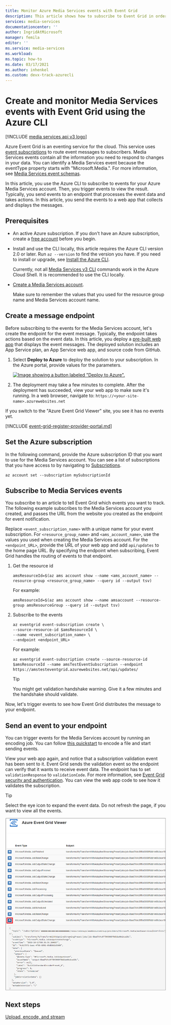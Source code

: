 ```yaml
---
title: Monitor Azure Media Services events with Event Grid
description: This article shows how to subscribe to Event Grid in order to monitor Azure Media Services events by using Azure CLI.
services: media-services
documentationcenter: ''
author: IngridAtMicrosoft
manager: femila
editor: ''
ms.service: media-services
ms.workload: 
ms.topic: how-to
ms.date: 03/17/2021
ms.author: inhenkel
ms.custom: devx-track-azurecli
---
```


# Create and monitor Media Services events with Event Grid using the Azure CLI

[!INCLUDE [media services api v3 logo](../includes/v3-hr.md)]

Azure Event Grid is an eventing service for the cloud. This service uses [event subscriptions](../../../event-grid/concepts.md#event-subscriptions) to route event messages to subscribers. Media Services events contain all the information you need to respond to changes in your data. You can identify a  Media Services event because the eventType property starts with "Microsoft.Media.". For more information, see [Media Services event schemas](media-services-event-schemas.md).

In this article, you use the Azure CLI to subscribe to events for your Azure Media Services account. Then, you trigger events to view the result. Typically, you send events to an endpoint that processes the event data and takes actions. In this article, you send the events to a web app that collects and displays the messages.

## Prerequisites

- An active Azure subscription. If you don't have an Azure subscription, create a [free account](https://azure.microsoft.com/free/?ref=microsoft.com&utm_source=microsoft.com&utm_medium=docs&utm_campaign=visualstudio) before you begin.
- Install and use the CLI locally, this article requires the Azure CLI version 2.0 or later. Run `az --version` to find the version you have. If you need to install or upgrade, see [Install the Azure CLI](/cli/azure/install-azure-cli).

    Currently, not all [Media Services v3 CLI](/cli/azure/ams) commands work in the Azure Cloud Shell. It is recommended to use the CLI locally.

- [Create a Media Services account](../account-create-how-to.md).

    Make sure to remember the values that you used for the resource group name and Media Services account name.

## Create a message endpoint

Before subscribing to the events for the Media Services account, let's create the endpoint for the event message. Typically, the endpoint takes actions based on the event data. In this article, you deploy a [pre-built web app](https://github.com/Azure-Samples/azure-event-grid-viewer) that displays the event messages. The deployed solution includes an App Service plan, an App Service web app, and source code from GitHub.

1. Select **Deploy to Azure** to deploy the solution to your subscription. In the Azure portal, provide values for the parameters.

   [![Image showing a button labeled "Deploy to Azure".](https://aka.ms/deploytoazurebutton)](https://portal.azure.com/#create/Microsoft.Template/uri/https%3A%2F%2Fraw.githubusercontent.com%2FAzure-Samples%2Fazure-event-grid-viewer%2Fmaster%2Fazuredeploy.json)

1. The deployment may take a few minutes to complete. After the deployment has succeeded, view your web app to make sure it's running. In a web browser, navigate to: 
`https://<your-site-name>.azurewebsites.net`

If you switch to the "Azure Event Grid Viewer" site, you see it has no events yet.
   
[!INCLUDE [event-grid-register-provider-portal.md](../../../../includes/event-grid-register-provider-portal.md)]

## Set the Azure subscription

In the following command, provide the Azure subscription ID that you want to use for the Media Services account. You can see a list of subscriptions that you have access to by navigating to [Subscriptions](https://portal.azure.com/#blade/Microsoft_Azure_Billing/SubscriptionsBlade).

```azurecli
az account set --subscription mySubscriptionId
```

## Subscribe to Media Services events

You subscribe to an article to tell Event Grid which events you want to track. The following example subscribes to the Media Services account you created, and passes the URL from the website you created as the endpoint for event notification. 

Replace `<event_subscription_name>` with a unique name for your event subscription. For `<resource_group_name>` and `<ams_account_name>`, use the values you used when creating the Media Services account. For the `<endpoint_URL>`, provide the URL of your web app and add `api/updates` to the home page URL. By specifying the endpoint when subscribing, Event Grid handles the routing of events to that endpoint. 

1. Get the resource id

    ```azurecli
    amsResourceId=$(az ams account show --name <ams_account_name> --resource-group <resource_group_name> --query id --output tsv)
    ```

    For example:

    ```
    amsResourceId=$(az ams account show --name amsaccount --resource-group amsResourceGroup --query id --output tsv)
    ```

2. Subscribe to the events

    ```azurecli
    az eventgrid event-subscription create \
    --source-resource-id $amsResourceId \
    --name <event_subscription_name> \
    --endpoint <endpoint_URL>
    ```

    For example:

    ```
    az eventgrid event-subscription create --source-resource-id $amsResourceId --name amsTestEventSubscription --endpoint https://amstesteventgrid.azurewebsites.net/api/updates/
    ```    

    > [!TIP]
    > You might get validation handshake warning. Give it a few minutes and the handshake should validate.

Now, let's trigger events to see how Event Grid distributes the message to your endpoint.

## Send an event to your endpoint

You can trigger events for the Media Services account by running an encoding job. You can follow [this quickstart](../stream-files-dotnet-quickstart.md) to encode a file and start sending events. 

View your web app again, and notice that a subscription validation event has been sent to it. Event Grid sends the validation event so the endpoint can verify that it wants to receive event data. The endpoint has to set `validationResponse` to `validationCode`. For more information, see [Event Grid security and authentication](../../../event-grid/security-authentication.md). You can view the web app code to see how it validates the subscription.

> [!TIP]
> Select the eye icon to expand the event data. Do not refresh the page, if you want to view all the events.

![View subscription event](../media/monitor-events-portal/view-subscription-event.png)

## Next steps

[Upload, encode, and stream](../stream-files-tutorial-with-api.md)
